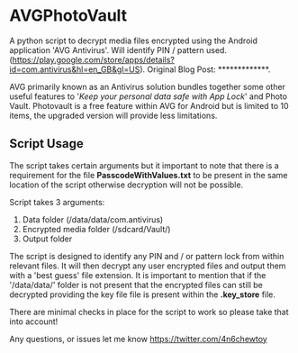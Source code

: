 # AVGPhotoVault
A python script to decrypt media files encrypted using the Android application 'AVG Antivirus'. Will identify PIN / pattern used. (https://play.google.com/store/apps/details?id=com.antivirus&hl=en_GB&gl=US). Original Blog Post: *************.

AVG primarily known as an Antivirus solution bundles together some other useful features to '_Keep your personal data safe with App Lock_' and Photo Vault. Photovault is a free feature within AVG for Android but is limited to 10 items, the upgraded version will provide less limitations.

## Script Usage

The script takes certain arguments but it important to note that there is a requirement for the file **PasscodeWithValues.txt** to be present in the same location of the script otherwise decryption will not be possible.

Script takes 3 arguments:

1. Data folder (/data/data/com.antivirus)
2. Encrypted media folder (/sdcard/Vault/)
3. Output folder

The script is designed to identify any PIN and / or pattern lock from within relevant files. It will then decrypt any user encrypted files and output them with a 'best guess' file extension. It is important to mention that if the '/data/data/' folder is not present that the encrypted files can still be decrypted providing the key file file is present within the **.key_store** file.

There are minimal checks in place for the script to work so please take that into account!

Any questions, or issues let me know https://twitter.com/4n6chewtoy

